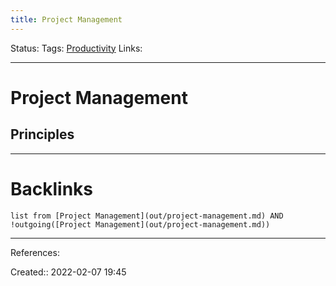 ```yaml
---
title: Project Management
---
```

Status: 
Tags: [Productivity](out/productivity.md)
Links: 
___
# Project Management
## Principles

___
# Backlinks
```dataview
list from [Project Management](out/project-management.md) AND !outgoing([Project Management](out/project-management.md))
```
___
References:

Created:: 2022-02-07 19:45
